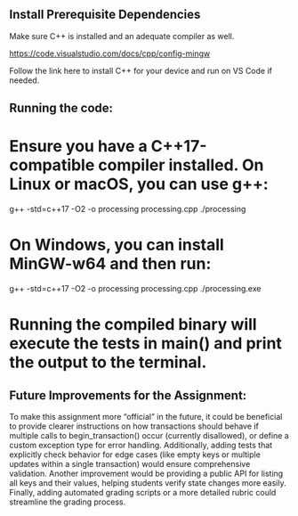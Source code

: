 ## Install Prerequisite Dependencies ##
Make sure C++ is installed and an adequate compiler as well.

https://code.visualstudio.com/docs/cpp/config-mingw

Follow the link here to install C++ for your device and run on VS Code if needed.

## Running the code: ##
# Ensure you have a C++17-compatible compiler installed. On Linux or macOS, you can use g++: #

g++ -std=c++17 -O2 -o processing processing.cpp
./processing


# On Windows, you can install MinGW-w64 and then run: #

g++ -std=c++17 -O2 -o processing processing.cpp
./processing.exe

# Running the compiled binary will execute the tests in main() and print the output to the terminal. #

## Future Improvements for the Assignment: ##
To make this assignment more “official” in the future, it could be beneficial to provide clearer instructions on how transactions should behave if multiple calls to begin_transaction() occur (currently disallowed), or define a custom exception type for error handling. Additionally, adding tests that explicitly check behavior for edge cases (like empty keys or multiple updates within a single transaction) would ensure comprehensive validation. Another improvement would be providing a public API for listing all keys and their values, helping students verify state changes more easily. Finally, adding automated grading scripts or a more detailed rubric could streamline the grading process.
